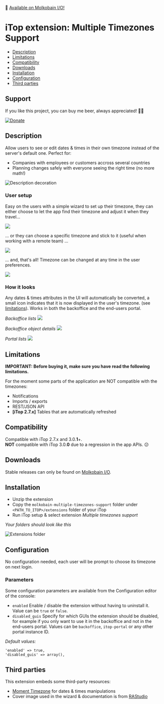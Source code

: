 👋 [Available on Molkobain I/O!](https://www.molkobain.com/product/multiple-timezones-support/)

# iTop extension: Multiple Timezones Support
* [Description](#description)
* [Limitations](#limitations)
* [Compatibility](#compatibility)
* [Downloads](#downloads)
* [Installation](#installation)
* [Configuration](#configuration)
* [Third parties](#third-parties)

## Support
If you like this project, you can buy me beer, always appreciated! 🍻😁

[![Donate](https://img.shields.io/static/v1?label=Donate&message=Molkobain%20I/O&color=green&style=flat&logo=paypal)](https://www.paypal.com/cgi-bin/webscr?cmd=_s-xclick&hosted_button_id=BZR88J33D4RG6&source=url)

## Description
Allow users to see or edit dates & times in their own timezone instead of the server's default one. Perfect for:
 - Companies with employees or customers accross several countries
 - Planning changes safely with everyone seeing the right time (no more math!)

![Description decoration](docs/mmts-wizard-01.png)

### User setup
Easy on the users with a simple wizard to set up their timezone, they can either choose to let the app find their timezone and adjust it when they travel...

![](docs/mmts-wizard-02-auto.png)

... or they can choose a specific timezone and stick to it (useful when working with a remote team) ...

![](docs/mmts-wizard-02-user.png)

... and, that's all! Timezone can be changed at any time in the user preferences.

![](docs/mmts-wizard-03.png)

### How it looks
Any dates & times attributes in the UI will automatically be converted, a small icon indicates that it is now displayed in the user's timezone. (see [limitations](#limitations)). Works in both the backoffice and the end-users portal.

*Backoffice lists*
![](docs/mmts-console-lists.png)

*Backoffice object details*
![](docs/mmts-console-fields.png)

*Portal lists*
![](docs/mmts-portal-lists.png)

## Limitations
**IMPORTANT: Before buying it, make sure you have read the following limitations.**

For the moment some parts of the application are NOT compatible with the timezones:
- Notifications
- Imports / exports
- REST/JSON API
- **[iTop 2.7.x]** Tables that are automatically refreshed

## Compatibility
Compatible with iTop 2.7.x and 3.0.**1**+. \
**NOT** compatible with iTop 3.0.**0** due to a regression in the app APIs. 😕

## Downloads
Stable releases can only be found on [Molkobain I/O](https://www.molkobain.com/product/multiple-timezones-support/).

## Installation
* Unzip the extension
* Copy the ``molkobain-multiple-timezones-support`` folder under ``<PATH_TO_ITOP>/extensions`` folder of your iTop
* Run iTop setup & select extension *Multiple timezones support*

*Your folders should look like this*

![Extensions folder](docs/mmts-install.png)

## Configuration
No configuration needed, each user will be prompt to choose its timezone on next login.

### Parameters
Some configuration parameters are available from the Configuration editor of the console:
* `enabled` Enable / disable the extension without having to uninstall it. Value can be `true` or `false`.
* `disabled_guis` Specify for which GUIs the extension should be disabled, for example if you only want to use it in the backoffice and not in the end-users portal. Values can be `backoffice`, `itop-portal` or any other portal instance ID.

*Default values:*
```
'enabled' => true,
'disabled_guis' => array(),
```

## Third parties
This extension embeds some third-party resources:
- [Moment Timezone](https://momentjs.com/timezone/) for dates & times manipulations
- Cover image used in the wizard & documentation is from [RAStudio](https://www.vectorstock.com/royalty-free-vectors/vectors-by_RAStudio)